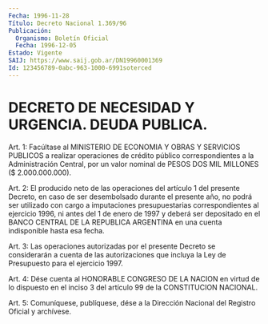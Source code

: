 ```yaml
---
Fecha: 1996-11-28
Título: Decreto Nacional 1.369/96
Publicación:
  Organismo: Boletín Oficial
  Fecha: 1996-12-05
Estado: Vigente
SAIJ: https://www.saij.gob.ar/DN19960001369
Id: 123456789-0abc-963-1000-6991soterced
---
```

# DECRETO DE NECESIDAD Y URGENCIA. DEUDA PUBLICA.

<a id="1"></a>
Art. 1: Facúltase al MINISTERIO DE ECONOMIA Y OBRAS Y SERVICIOS PUBLICOS a realizar operaciones de crédito público correspondientes a la Administración Central, por un valor nominal de PESOS DOS MIL MILLONES ($ 2.000.000.000).

<a id="2"></a>
Art.  2: El producido neto de las operaciones del artículo 1 del presente Decreto, en caso de ser desembolsado durante el presente año, no podrá ser utilizado con cargo a imputaciones presupuestarias correspondientes al ejercicio 1996, ni antes del 1 de enero de 1997 y deberá ser depositado en el BANCO CENTRAL DE LA REPUBLICA ARGENTINA en una cuenta indisponible hasta esa fecha.

<a id="3"></a>
Art. 3: Las operaciones autorizadas por el presente Decreto se considerarán a cuenta de las autorizaciones que incluya la Ley de Presupuesto para el ejercicio 1997.

<a id="4"></a>
Art. 4: Dése cuenta al HONORABLE CONGRESO DE LA NACION en virtud de lo dispuesto en el inciso 3 del artículo 99 de la CONSTITUCION NACIONAL.

<a id="5"></a>
Art. 5: Comuníquese, publíquese, dése a la Dirección Nacional  del Registro  Oficial  y  archívese.